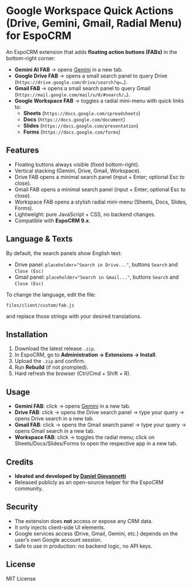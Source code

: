 
# Google Workspace Quick Actions (Drive, Gemini, Gmail, Radial Menu) for EspoCRM

An EspoCRM extension that adds **floating action buttons (FABs)** in the bottom-right corner:
- **Gemini AI FAB** → opens [Gemini](https://gemini.google.com) in a new tab.
- **Google Drive FAB** → opens a small search panel to query Drive (`https://drive.google.com/drive/search?q=…`).
- **Gmail FAB** → opens a small search panel to query Gmail (`https://mail.google.com/mail/u/0/#search/…`).
- **Google Workspace FAB** → toggles a radial mini-menu with quick links to:
  - **Sheets** (`https://docs.google.com/spreadsheets`)
  - **Docs** (`https://docs.google.com/document`)
  - **Slides** (`https://docs.google.com/presentation`)
  - **Forms** (`https://docs.google.com/forms`)

## Features
- Floating buttons always visible (fixed bottom-right).
- Vertical stacking (Gemini, Drive, Gmail, Workspace).
- Drive FAB opens a minimal search panel (input + Enter; optional Esc to close).
- Gmail FAB opens a minimal search panel (input + Enter; optional Esc to close).
- Workspace FAB opens a stylish radial mini-menu (Sheets, Docs, Slides, Forms).
- Lightweight: pure JavaScript + CSS, no backend changes.
- Compatible with **EspoCRM 9.x**.

## Language & Texts
By default, the search panels show English text:
- Drive panel: `placeholder="Search in Drive..."`, buttons `Search` and `Close (Esc)`
- Gmail panel: `placeholder="Search in Gmail..."`, buttons `Search` and `Close (Esc)`

To change the language, edit the file:
```
files/client/custom/fab.js
```
and replace those strings with your desired translations.

## Installation
1. Download the latest release `.zip`.
2. In EspoCRM, go to **Administration → Extensions → Install**.
3. Upload the `.zip` and confirm.
4. Run **Rebuild** (if not prompted).
5. Hard refresh the browser (Ctrl/Cmd + Shift + R).

## Usage
- **Gemini FAB**: click → opens [Gemini](https://gemini.google.com) in a new tab.
- **Drive FAB**: click → opens the Drive search panel → type your query → opens Drive search in a new tab.
- **Gmail FAB**: click → opens the Gmail search panel → type your query → opens Gmail search in a new tab.
- **Workspace FAB**: click → toggles the radial menu; click on Sheets/Docs/Slides/Forms to open the respective app in a new tab.

## Credits
- **Ideated and developed by [Daniel Giovannetti](https://github.com/dgiovannetti)**  
- Released publicly as an open-source helper for the EspoCRM community.

## Security
- The extension does **not** access or expose any CRM data.
- It only injects client-side UI elements.
- Google services access (Drive, Gmail, Gemini, etc.) depends on the user’s own Google account session.
- Safe to use in production: no backend logic, no API keys.

## License
MIT License
